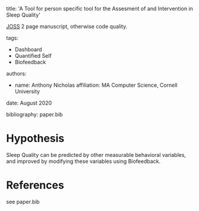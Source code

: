 title: 'A Tool for person specific tool for the Assesment of and Intervention in Sleep Quality'


[JOSS](https://joss.theoj.org/) 2 page manuscript, otherwise code quality.


tags:
  - Dashboard
  - Quantified Self
  - Biofeedback

authors:
  - name: Anthony Nicholas
    affiliation: MA Computer Science, Cornell University




date: August 2020

bibliography: paper.bib

# Hypothesis
Sleep Quality can be predicted by other measurable behavioral variables, and improved by modifying these variables using Biofeedback.

# References
see paper.bib

